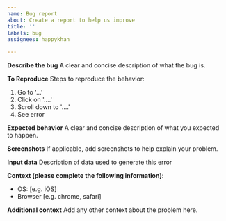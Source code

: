 ```yaml
---
name: Bug report
about: Create a report to help us improve
title: ''
labels: bug
assignees: happykhan

---
```


**Describe the bug**
A clear and concise description of what the bug is.

**To Reproduce**
Steps to reproduce the behavior:
1. Go to '...'
2. Click on '....'
3. Scroll down to '....'
4. See error

**Expected behavior**
A clear and concise description of what you expected to happen.

**Screenshots**
If applicable, add screenshots to help explain your problem.

**Input data**
Description of data used to generate this error

**Context (please complete the following information):**
 - OS: [e.g. iOS]
 - Browser [e.g. chrome, safari]

**Additional context**
Add any other context about the problem here.

